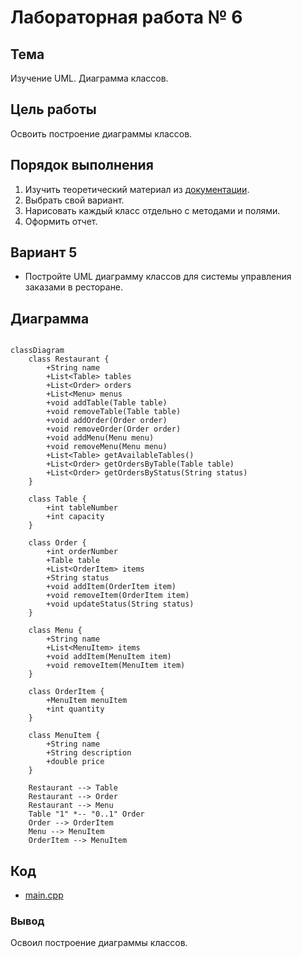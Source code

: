 
# Лабораторная работа № 6 #

## Тема ##

Изучение UML. Диаграмма классов.

## Цель работы ##

Освоить построение диаграммы классов.

## Порядок выполнения ##

1. Изучить теоретический материал из [документации](https://mermaid.js.org/intro/getting-started.html).
2. Выбрать свой вариант.
3. Нарисовать каждый класс отдельно с методами и полями.
4. Оформить отчет.

## Вариант 5 ##

- Постройте UML диаграмму классов для системы управления заказами в ресторане.

## Диаграмма ##

```mermaid

classDiagram
    class Restaurant {
        +String name
        +List<Table> tables
        +List<Order> orders
        +List<Menu> menus
        +void addTable(Table table)
        +void removeTable(Table table)
        +void addOrder(Order order)
        +void removeOrder(Order order)
        +void addMenu(Menu menu)
        +void removeMenu(Menu menu)
        +List<Table> getAvailableTables()
        +List<Order> getOrdersByTable(Table table)
        +List<Order> getOrdersByStatus(String status)
    }
  
    class Table {
        +int tableNumber
        +int capacity
    }
  
    class Order {
        +int orderNumber
        +Table table
        +List<OrderItem> items
        +String status
        +void addItem(OrderItem item)
        +void removeItem(OrderItem item)
        +void updateStatus(String status)
    }
  
    class Menu {
        +String name
        +List<MenuItem> items
        +void addItem(MenuItem item)
        +void removeItem(MenuItem item)
    }
  
    class OrderItem {
        +MenuItem menuItem
        +int quantity
    }
  
    class MenuItem {
        +String name
        +String description
        +double price
    }
  
    Restaurant --> Table
    Restaurant --> Order
    Restaurant --> Menu
    Table "1" *-- "0..1" Order
    Order --> OrderItem
    Menu --> MenuItem
    OrderItem --> MenuItem

```

## Код ##

- [main.cpp](./src/main.cpp)

### Вывод ###

Освоил построение диаграммы классов.
